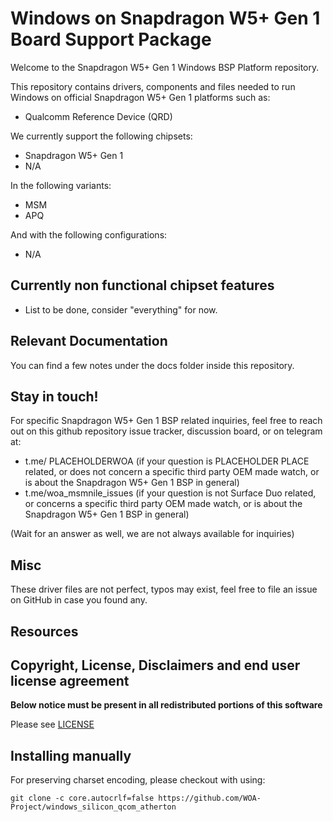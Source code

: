 # Windows on Snapdragon W5+ Gen 1 Board Support Package

Welcome to the Snapdragon W5+ Gen 1 Windows BSP Platform repository.

This repository contains drivers, components and files needed to run Windows on official Snapdragon W5+ Gen 1 platforms such as:

- Qualcomm Reference Device (QRD)

We currently support the following chipsets:

- Snapdragon W5+ Gen 1
- N/A

In the following variants:

- MSM
- APQ

And with the following configurations:

- N/A

## Currently non functional chipset features

- List to be done, consider "everything" for now.

## Relevant Documentation

You can find a few notes under the docs folder inside this repository.

## Stay in touch!

For specific Snapdragon W5+ Gen 1 BSP related inquiries, feel free to reach out on this github repository issue tracker, discussion board, or on telegram at:

- t.me/ PLACEHOLDERWOA (if your question is PLACEHOLDER PLACE related, or does not concern a specific third party OEM made watch, or is about the Snapdragon W5+ Gen 1 BSP in general)
- t.me/woa_msmnile_issues (if your question is not Surface Duo related, or concerns a specific third party OEM made watch, or is about the Snapdragon W5+ Gen 1 BSP in general)

(Wait for an answer as well, we are not always available for inquiries)

## Misc

These driver files are not perfect, typos may exist, feel free to file an issue on GitHub in case you found any.

## Resources

## Copyright, License, Disclaimers and end user license agreement

**Below notice must be present in all redistributed portions of this software**

Please see [LICENSE](LICENSE.md)

## Installing manually

For preserving charset encoding, please checkout with using:

```
git clone -c core.autocrlf=false https://github.com/WOA-Project/windows_silicon_qcom_atherton
```
